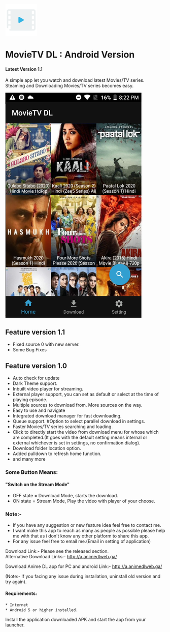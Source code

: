 ![Banner](images/icon.png)<br>
# MovieTV DL : Android Version
#### Latest Version 1.1
A simple app let you watch and download latest Movies/TV series.
Steaming and Downloading Movies/TV series becomes easy.

![screenshot](images/screenshot.png "screenshot")

## Feature version 1.1
* Fixed source 0 with new server.
* Some Bug Fixes

## Feature version 1.0
* Auto check for update
* Dark Theme support.
* Inbuilt video player for streaming.
* External player support, you can set as default or select at the time of playing episode.
* Multiple sources to download from. More sources on the way.
* Easy to use and navigate
* Integrated download manager for fast downloading.
* Queue support. #Option to select parallel download in settings.
* Faster Movies/TV series searching and loading.
* Click to directly start the video from download menu for whose which are completed.(It goes with the default setting means internal or external whichever is set in settings, no confirmation dialog).
* Download folder location option.
* Added pulldown to refresh home function.
* and many more

### Some Button Means:
#### "Switch on the Stream Mode"
* OFF state = Download Mode, starts the download.
* ON state = Stream Mode, Play the video with player of your choose.


### Note:-
* If you have any suggestion or new feature idea feel free to contact me.
* I want make this app to reach as many as people as possible please help me with that as i don't know any other platform to share this app.
* For any issue feel free to email me.(Email in setting of application)

Download Link:- Please see the released section.<br>
Alternative Download Links:- http://a.animedlweb.ga/

Download Anime DL app for PC and android Link:- http://a.animedlweb.ga/

(Note:- If you facing any issue during installation, uninstall old version and try again).


#### Requirements:
    * Internet
    * Android 5 or higher installed.
   
	
Install the application downloaded APK and start the app from your launcher.

